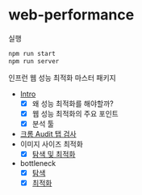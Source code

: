 # web-performance
실행
```js
npm run start
npm run server
```
인프런 웹 성능 최적화 마스터 패키지

- [Intro](https://github.com/twilight92/web-performance/wiki/01.-Intro)
  - [x] 왜 성능 최적화를 해야할까?
  - [x] 웹 성능 최적화의 주요 포인트
  - [x] 분석 툴
- [크롬 Audit 탭 검사](https://github.com/twilight92/web-performance/wiki/02.-%ED%81%AC%EB%A1%AC-Audit-%ED%83%AD(Lighthouse)-%EA%B2%80%EC%82%AC)
- 이미지 사이즈 최적화
  - [x] [탐색 및 최적화](https://github.com/twilight92/web-performance/wiki/03.-%EC%9D%B4%EB%AF%B8%EC%A7%80-%EC%82%AC%EC%9D%B4%EC%A6%88-%EC%B5%9C%EC%A0%81%ED%99%94)
- bottleneck 
  - [x] [탐색](https://github.com/twilight92/web-performance/wiki/04.-bottleneck-%EC%BD%94%EB%93%9C-%ED%83%90%EC%83%89)
  - [x] [최적화](https://github.com/twilight92/web-performance/wiki/05.-bottleneck-%EC%BD%94%EB%93%9C-%EC%B5%9C%EC%A0%81%ED%99%94)
